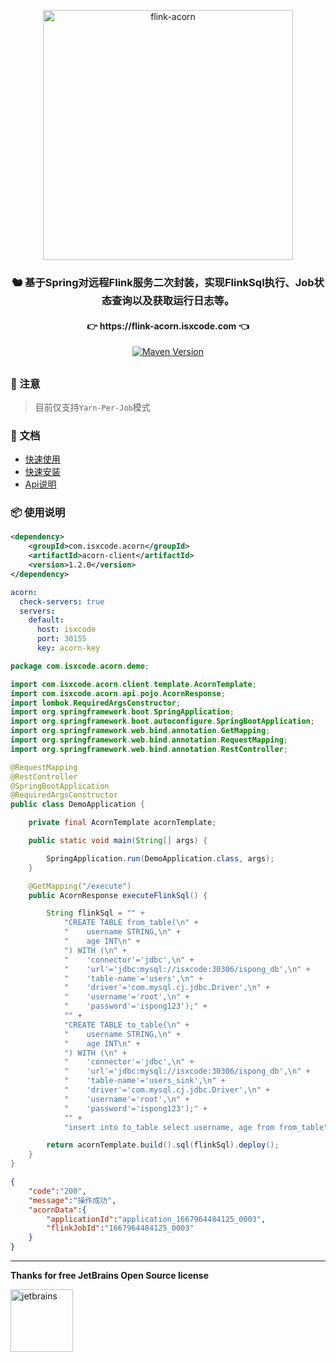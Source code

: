 <p align="center">
  <a href="https://github.com/ispong/flink-acorn" style="border-bottom: none !important;">
    <img alt="flink-acorn" width="400" src="https://img.isxcode.com/isxcode_img/flink-acorn/logo_new.png">
  </a>
</p>

<h3 align="center">
    🐿️ 基于Spring对远程Flink服务二次封装，实现FlinkSql执行、Job状态查询以及获取运行日志等。
</h3>

<h4 align="center">
    👉 https://flink-acorn.isxcode.com 👈
</h4>

<div align="center" class="badge">

[![Maven Version](https://img.shields.io/maven-central/v/com.isxcode.acorn/acorn-client)](https://search.maven.org/artifact/com.isxcode.acorn/acorn-client)

</div>

<h2></h2>

### 📢 注意

> 目前仅支持`Yarn-Per-Job`模式

### 📒 文档

- [快速使用](https://flink-acorn.isxcode.com/#/zh-cn/start/%E5%BF%AB%E9%80%9F%E4%BD%BF%E7%94%A8)
- [快速安装](https://flink-acorn.isxcode.com/#/zh-cn/install/%E5%BF%AB%E9%80%9F%E5%AE%89%E8%A3%85)
- [Api说明](https://flink-acorn.isxcode.com/#/zh-cn/reference/Api%E8%AF%B4%E6%98%8E)

### 📦 使用说明

```xml
<dependency>
    <groupId>com.isxcode.acorn</groupId>
    <artifactId>acorn-client</artifactId>
    <version>1.2.0</version>
</dependency>
```

```yml
acorn:
  check-servers: true
  servers:
    default:
      host: isxcode
      port: 30155
      key: acorn-key
```

```java
package com.isxcode.acorn.demo;

import com.isxcode.acorn.client.template.AcornTemplate;
import com.isxcode.acorn.api.pojo.AcornResponse;
import lombok.RequiredArgsConstructor;
import org.springframework.boot.SpringApplication;
import org.springframework.boot.autoconfigure.SpringBootApplication;
import org.springframework.web.bind.annotation.GetMapping;
import org.springframework.web.bind.annotation.RequestMapping;
import org.springframework.web.bind.annotation.RestController;

@RequestMapping
@RestController
@SpringBootApplication
@RequiredArgsConstructor
public class DemoApplication {

    private final AcornTemplate acornTemplate;

    public static void main(String[] args) {

        SpringApplication.run(DemoApplication.class, args);
    }

    @GetMapping("/execute")
    public AcornResponse executeFlinkSql() {

        String flinkSql = "" +
            "CREATE TABLE from_table(\n" +
            "    username STRING,\n" +
            "    age INT\n" +
            ") WITH (\n" +
            "    'connector'='jdbc',\n" +
            "    'url'='jdbc:mysql://isxcode:30306/ispong_db',\n" +
            "    'table-name'='users',\n" +
            "    'driver'='com.mysql.cj.jdbc.Driver',\n" +
            "    'username'='root',\n" +
            "    'password'='ispong123');" +
            "" +
            "CREATE TABLE to_table(\n" +
            "    username STRING,\n" +
            "    age INT\n" +
            ") WITH (\n" +
            "    'connector'='jdbc',\n" +
            "    'url'='jdbc:mysql://isxcode:30306/ispong_db',\n" +
            "    'table-name'='users_sink',\n" +
            "    'driver'='com.mysql.cj.jdbc.Driver',\n" +
            "    'username'='root',\n" +
            "    'password'='ispong123');" +
            "" +
            "insert into to_table select username, age from from_table";

        return acornTemplate.build().sql(flinkSql).deploy();
    }
}
```

```json
{
    "code":"200",
    "message":"操作成功",
    "acornData":{
        "applicationId":"application_1667964484125_0003",
        "flinkJobId":"1667964484125_0003"
    }
}
```

***

**Thanks for free JetBrains Open Source license**

<a href="https://www.jetbrains.com/?from=spring-demo" target="_blank" style="border-bottom: none !important;">
    <img src="https://img.isxcode.com/index_img/jetbrains/jetbrains-3.png" height="100" alt="jetbrains"/>
</a>

